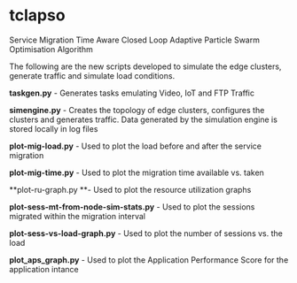 # tclapso
Service Migration Time Aware Closed Loop Adaptive Particle Swarm Optimisation Algorithm

The following are the new scripts developed to simulate the edge clusters, generate traffic and simulate load conditions.

**taskgen.py** - Generates tasks emulating Video, IoT and FTP Traffic

**simengine.py** - Creates the topology of edge clusters, configures the clusters and generates traffic. Data generated by the simulation engine is stored locally                     in log files

**plot-mig-load.py** - Used to plot the load before and after the service migration

**plot-mig-time.py** - Used to plot the migration time available vs. taken

**plot-ru-graph.py **- Used to plot the resource utilization graphs

**plot-sess-mt-from-node-sim-stats.py**  - Used to plot the sessions migrated within the migration interval

**plot-sess-vs-load-graph.py** - Used to plot the number of sessions vs. the load

**plot_aps_graph.py** - Used to plot the Application Performance Score for the application intance
